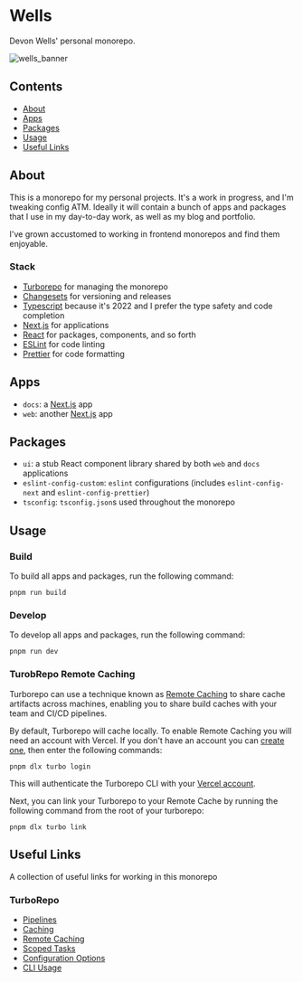 # Wells

Devon Wells' personal monorepo.

![wells_banner](https://user-images.githubusercontent.com/2354127/192647235-2804eca3-b5fc-4d71-a5bc-eb86f55dbc80.png)

## Contents

- [About](#about)
- [Apps](#apps)
- [Packages](#packages)
- [Usage](#usage)
- [Useful Links](#useful-links)

## About

This is a monorepo for my personal projects. It's a work in progress, and I'm tweaking config ATM. 
Ideally it will contain a bunch of apps and packages that I use in my day-to-day work, as well as my blog and portfolio.

I've grown accustomed to working in frontend monorepos and find them enjoyable. 

### Stack

- [Turborepo](https://turborepo.com/) for managing the monorepo
- [Changesets](https://github.com/changesets/changesets) for versioning and releases
- [Typescript](https://www.typescriptlang.org/) because it's 2022 and I prefer the type safety and code completion
- [Next.js](https://nextjs.org/) for applications 
- [React](https://reactjs.org/) for packages, components, and so forth
- [ESLint](https://eslint.org/) for code linting
- [Prettier](https://prettier.io) for code formatting

## Apps

- `docs`: a [Next.js](https://nextjs.org) app
- `web`: another [Next.js](https://nextjs.org) app

## Packages

- `ui`: a stub React component library shared by both `web` and `docs` applications
- `eslint-config-custom`: `eslint` configurations (includes `eslint-config-next` and `eslint-config-prettier`)
- `tsconfig`: `tsconfig.json`s used throughout the monorepo

## Usage

### Build

To build all apps and packages, run the following command:

```
pnpm run build
```

### Develop

To develop all apps and packages, run the following command:

```
pnpm run dev
```

### TurobRepo Remote Caching

Turborepo can use a technique known as [Remote Caching](https://turborepo.org/docs/core-concepts/remote-caching) to share cache artifacts across machines, enabling you to share build caches with your team and CI/CD pipelines.

By default, Turborepo will cache locally. To enable Remote Caching you will need an account with Vercel. If you don't have an account you can [create one](https://vercel.com/signup), then enter the following commands:

```
pnpm dlx turbo login
```

This will authenticate the Turborepo CLI with your [Vercel account](https://vercel.com/docs/concepts/personal-accounts/overview).

Next, you can link your Turborepo to your Remote Cache by running the following command from the root of your turborepo:

```
pnpm dlx turbo link
```

## Useful Links

A collection of useful links for working in this monorepo

### TurboRepo 

- [Pipelines](https://turborepo.org/docs/core-concepts/pipelines)
- [Caching](https://turborepo.org/docs/core-concepts/caching)
- [Remote Caching](https://turborepo.org/docs/core-concepts/remote-caching)
- [Scoped Tasks](https://turborepo.org/docs/core-concepts/scopes)
- [Configuration Options](https://turborepo.org/docs/reference/configuration)
- [CLI Usage](https://turborepo.org/docs/reference/command-line-reference)
